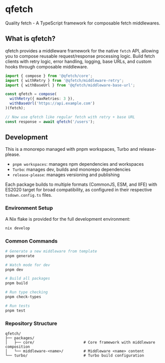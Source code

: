 # qfetch

Quality fetch - A TypeScript framework for composable fetch middlewares.

## What is qfetch?

qfetch provides a middleware framework for the native `fetch` API, allowing you to compose reusable request/response processing logic. Build fetch clients with retry logic, error handling, logging, base URLs, and custom hooks through composable middleware.

```typescript
import { compose } from '@qfetch/core';
import { withRetry } from '@qfetch/middleware-retry';
import { withBaseUrl } from '@qfetch/middleware-base-url';

const qfetch = compose(
  withRetry({ maxRetries: 3 }),
  withBaseUrl('https://api.example.com')
)(fetch);

// Now use qfetch like regular fetch with retry + base URL
const response = await qfetch('/users');
```

## Development

This is a monorepo managed with pnpm workspaces, Turbo and release-please.

- `pnpm workspaces`: manages npm dependencies and workspaces
- `Turbo`: manages dev, builds and monorepo dependencies
- `release-please`: manages versioning and publishing

Each package builds to multiple formats (CommonJS, ESM, and IIFE) with ES2020 target for broad compatibility, as configured in their respective `tsdown.config.ts` files.

### Environment Setup

A Nix flake is provided for the full development environment:

```bash
nix develop
```

### Common Commands

```bash
# Generate a new middleware from template
pnpm generate

# Watch mode for dev
pnpm dev

# Build all packages
pnpm build

# Run type checking
pnpm check-types

# Run tests
pnpm test
```

### Repository Structure

```
qfetch/
├── packages/
│   ├── core/                      # Core framework with middleware composition
│   └── middleware-<name>/         # Middleware <name> content
└── turbo/                         # Turbo build configuration
```

